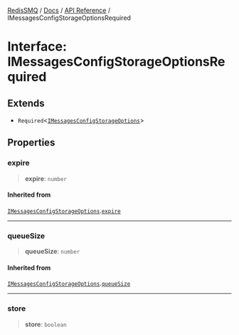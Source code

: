 [RedisSMQ](../../../README.md) / [Docs](../../README.md) / [API Reference](../README.md) / IMessagesConfigStorageOptionsRequired

# Interface: IMessagesConfigStorageOptionsRequired

## Extends

- `Required`\<[`IMessagesConfigStorageOptions`](IMessagesConfigStorageOptions.md)\>

## Properties

### expire

> **expire**: `number`

#### Inherited from

[`IMessagesConfigStorageOptions`](IMessagesConfigStorageOptions.md).[`expire`](IMessagesConfigStorageOptions.md#expire)

***

### queueSize

> **queueSize**: `number`

#### Inherited from

[`IMessagesConfigStorageOptions`](IMessagesConfigStorageOptions.md).[`queueSize`](IMessagesConfigStorageOptions.md#queuesize)

***

### store

> **store**: `boolean`
